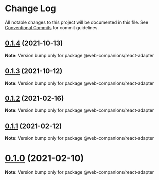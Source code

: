 # Change Log

All notable changes to this project will be documented in this file.
See [Conventional Commits](https://conventionalcommits.org) for commit guidelines.

## [0.1.4](https://github.com/sumbad/web-companions/compare/@web-companions/react-adapter@0.1.3...@web-companions/react-adapter@0.1.4) (2021-10-13)

**Note:** Version bump only for package @web-companions/react-adapter





## [0.1.3](https://github.com/sumbad/web-companions/compare/@web-companions/react-adapter@0.1.3-develop.1...@web-companions/react-adapter@0.1.3) (2021-10-12)

**Note:** Version bump only for package @web-companions/react-adapter





## [0.1.2](https://github.com/sumbad/web-companions/compare/@web-companions/react-adapter@0.1.1...@web-companions/react-adapter@0.1.2) (2021-02-16)

**Note:** Version bump only for package @web-companions/react-adapter





## [0.1.1](https://github.com/sumbad/web-companions/compare/@web-companions/react-adapter@0.1.0...@web-companions/react-adapter@0.1.1) (2021-02-12)

**Note:** Version bump only for package @web-companions/react-adapter





# [0.1.0](https://github.com/sumbad/web-companions/compare/@web-companions/react-adapter@0.1.0-develop.0...@web-companions/react-adapter@0.1.0) (2021-02-10)

**Note:** Version bump only for package @web-companions/react-adapter
